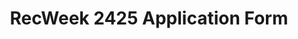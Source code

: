 ---
title: RecWeek 2425 Application Form
redirect_to: https://docs.google.com/document/d/1ICRDBiz0UxylCIMp4GoWIp4JXMNqeGPTEG7dmKVGdWY/edit?usp=sharing
redirect_from: 
  - /RW24AppForm
  - /rw24appform
---